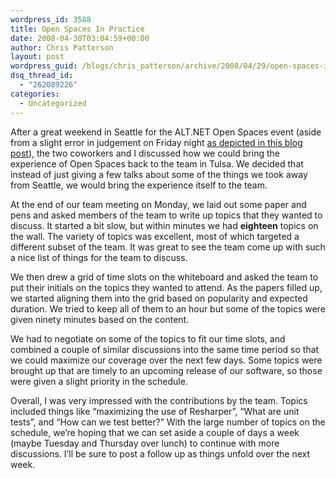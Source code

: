 ```yaml
---
wordpress_id: 3588
title: Open Spaces In Practice
date: 2008-04-30T03:04:59+00:00
author: Chris Patterson
layout: post
wordpress_guid: /blogs/chris_patterson/archive/2008/04/29/open-spaces-in-practice.aspx
dsq_thread_id:
  - "262089226"
categories:
  - Uncategorized
---
```

After a great weekend in Seattle for the ALT.NET Open Spaces event (aside from a slight error in judgement on Friday night [as depicted in this blog post](http://flux88.com/ALTNETDay1.aspx)), the two coworkers and I discussed how we could bring the experience of Open Spaces back to the team in Tulsa. We decided that instead of just giving a few talks about some of the things we took away from Seattle, we would bring the experience itself to the team.

At the end of our team meeting on Monday, we laid out some paper and pens and asked members of the team to write up topics that they wanted to discuss. It started a bit slow, but within minutes we had **eighteen** topics on the wall. The variety of topics was excellent, most of which targeted a different subset of the team. It was great to see the team come up with such a nice list of things for the team to discuss.

We then drew a grid of time slots on the whiteboard and asked the team to put their initials on the topics they wanted to attend. As the papers filled up, we started aligning them into the grid based on popularity and expected duration. We tried to keep all of them to an hour but some of the topics were given ninety minutes based on the content.

We had to negotiate on some of the topics to fit our time slots, and combined a couple of similar discussions into the same time period so that we could maximize our coverage over the next few days. Some topics were brought up that are timely to an upcoming release of our software, so those were given a slight priority in the schedule.

Overall, I was very impressed with the contributions by the team. Topics included things like &#8220;maximizing the use of Resharper&#8221;, &#8220;What are unit tests&#8221;, and &#8220;How can we test better?&#8221; With the large number of topics on the schedule, we&#8217;re hoping that we can set aside a couple of days a week (maybe Tuesday and Thursday over lunch) to continue with more discussions. I&#8217;ll be sure to post a follow up as things unfold over the next week.